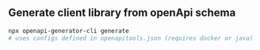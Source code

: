 ## Generate client library from openApi schema

```bash
npx openapi-generator-cli generate
# uses configs defined in openapitools.json (requires docker or java)
```

